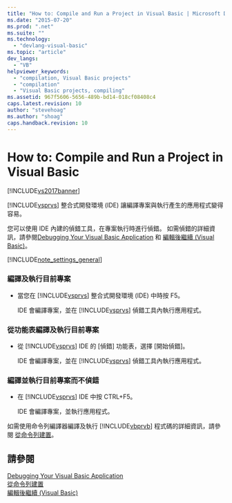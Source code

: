 ```yaml
---
title: "How to: Compile and Run a Project in Visual Basic | Microsoft Docs"
ms.date: "2015-07-20"
ms.prod: ".net"
ms.suite: ""
ms.technology: 
  - "devlang-visual-basic"
ms.topic: "article"
dev_langs: 
  - "VB"
helpviewer_keywords: 
  - "compilation, Visual Basic projects"
  - "compilation"
  - "Visual Basic projects, compiling"
ms.assetid: 967f5606-5656-489b-bd14-018cf08408c4
caps.latest.revision: 10
author: "stevehoag"
ms.author: "shoag"
caps.handback.revision: 10
---
```

# How to: Compile and Run a Project in Visual Basic
[!INCLUDE[vs2017banner](../../../visual-basic/includes/vs2017banner.md)]

[!INCLUDE[vsprvs](../../../csharp/includes/vsprvs-md.md)] 整合式開發環境 \(IDE\) 讓編譯專案與執行產生的應用程式變得容易。  
  
 您可以使用 IDE 內建的偵錯工具，在專案執行時進行偵錯。  如需偵錯的詳細資訊，請參閱[Debugging Your Visual Basic Application](../../../visual-basic/developing-apps/debugging.md) 和 [編輯後繼續 \(Visual Basic\)](/visual-studio/debugger/edit-and-continue-visual-basic)。  
  
 [!INCLUDE[note_settings_general](../../../csharp/language-reference/compiler-messages/includes/note-settings-general-md.md)]  
  
### 編譯及執行目前專案  
  
-   當您在 [!INCLUDE[vsprvs](../../../csharp/includes/vsprvs-md.md)] 整合式開發環境 \(IDE\) 中時按 F5。  
  
     IDE 會編譯專案，並在 [!INCLUDE[vsprvs](../../../csharp/includes/vsprvs-md.md)] 偵錯工具內執行應用程式。  
  
### 從功能表編譯及執行目前專案  
  
-   從 [!INCLUDE[vsprvs](../../../csharp/includes/vsprvs-md.md)] IDE 的 \[偵錯\] 功能表，選擇 \[開始偵錯\]。  
  
     IDE 會編譯專案，並在 [!INCLUDE[vsprvs](../../../csharp/includes/vsprvs-md.md)] 偵錯工具內執行應用程式。  
  
### 編譯並執行目前專案而不偵錯  
  
-   在 [!INCLUDE[vsprvs](../../../csharp/includes/vsprvs-md.md)] IDE 中按 CTRL\+F5。  
  
     IDE 會編譯專案，並執行應用程式。  
  
 如需使用命令列編譯器編譯及執行 [!INCLUDE[vbprvb](../../../csharp/programming-guide/concepts/linq/includes/vbprvb-md.md)] 程式碼的詳細資訊，請參閱 [從命令列建置](../../../visual-basic/reference/command-line-compiler/building-from-the-command-line.md)。  
  
## 請參閱  
 [Debugging Your Visual Basic Application](../../../visual-basic/developing-apps/debugging.md)   
 [從命令列建置](../../../visual-basic/reference/command-line-compiler/building-from-the-command-line.md)   
 [編輯後繼續 \(Visual Basic\)](/visual-studio/debugger/edit-and-continue-visual-basic)